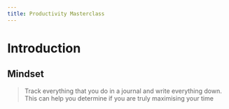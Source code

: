 ```yaml
---
title: Productivity Masterclass
---
```

# Introduction

## Mindset

> Track everything that you do in a journal and write everything down. This can help you determine if you are truly maximising your time

